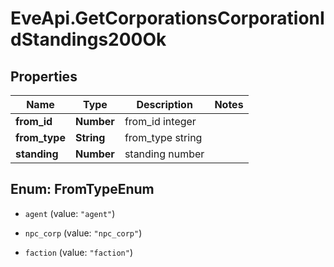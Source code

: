 # EveApi.GetCorporationsCorporationIdStandings200Ok

## Properties
Name | Type | Description | Notes
------------ | ------------- | ------------- | -------------
**from_id** | **Number** | from_id integer | 
**from_type** | **String** | from_type string | 
**standing** | **Number** | standing number | 


<a name="FromTypeEnum"></a>
## Enum: FromTypeEnum


* `agent` (value: `"agent"`)

* `npc_corp` (value: `"npc_corp"`)

* `faction` (value: `"faction"`)




